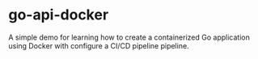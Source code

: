 # go-api-docker
A simple demo for learning how to create a containerized Go application using Docker with configure a CI/CD pipeline pipeline.
